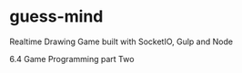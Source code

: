 # guess-mind
Realtime Drawing Game built with SocketIO, Gulp and Node

6.4 Game Programming part Two